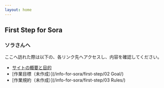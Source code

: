 ```yaml
---
layout: home
---
```


## First Step for Sora
### ソラさんへ
ここへ訪れた際は以下の、各リンク先へアクセスし、内容を確認してください。
* [サイトの概要と目的](/info-for-sora/first-step/Overview/)
* [作業目標（未作成）](/info-for-sora/first-step/02 Goal/)
* [作業規約（未作成）](/info-for-sora/first-step/03 Rules/)